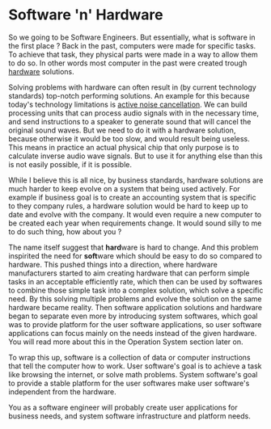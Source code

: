# Software 'n' Hardware

So we going to be Software Engineers. But essentially, what is software in the first place ?
Back in the past, computers were made for specific tasks.
To achieve that task, they physical parts were made in a way to allow them to do so.
In other words most computer in the past were created trough [hardware](https://en.wikipedia.org/wiki/Computer_hardware) solutions.

Solving problems with hardware can often result in (by current technology standards) top-notch performing solutions.
An example for this because today's technology limitations is [active noise cancellation](https://en.wikipedia.org/wiki/Active_noise_control).
We can build processing units that can process audio signals with in the necessary time,
and send instructions to a speaker to generate sound that will cancel the original sound waves.
But we need to do it with a hardware solution, because otherwise it would be too slow, and would result being useless.
This means in practice an actual physical chip that only purpose is to calculate inverse audio wave signals.
But to use it for anything else than this is not easily possible, if it is possible.

While I believe this is all nice, by business standards, hardware solutions are much harder to keep evolve on a system that being used actively.
For example if business goal is to create an accounting system that is specific to they company rules,
a hardware solution would be hard to keep up to date and evolve with the company.
It would even require a new computer to be created each year when requirements change.
It would sound silly to me to do such thing, how about you ?

The name itself suggest that **hard**ware is hard to change.
And this problem inspirited the need for **soft**ware which should be easy to do so compared to hardware.
This pushed things into a direction, where hardware manufacturers started to aim creating hardware that can perform simple tasks in an acceptable efficiently rate,
which then can be used by softwares to combine those simple task into a complex solution, which solve a specific need.
By this solving multiple problems and evolve the solution on the same hardware became reality.
Then software application solutions and hardware began to separate even more by introducing system softwares,
which goal was to provide platform for the user software applications, so user software applications can focus mainly on the needs instead of the given hardware.
You will read more about this in the Operation System section later on.

To wrap this up, software is a collection of data or computer instructions that tell the computer how to work.
User software's goal is to achieve a task like browsing the internet, or solve math problems.
System software's goal to provide a stable platform for the user softwares make user software's independent from the hardware.

You as a software engineer will probably create user applications for business needs,
and system software infrastructure and platform needs.